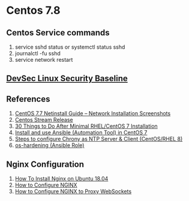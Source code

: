 
# Centos 7.8
## Centos Service commands
1. service sshd status or systemctl status sshd
2. journalctl -fu sshd
3. service network restart


## [DevSec Linux Security Baseline](https://dev-sec.io/baselines/linux/)

## References
  1. [CentOS 7.7 Netinstall Guide – Network Installation Screenshots](https://www.if-not-true-then-false.com/2014/centos-7-netinstall-guide/)
  2. [Centos Stream Release](http://mirror.centos.org/centos/7.8.2003/os/x86_64/)
  3. [30 Things to Do After Minimal RHEL/CentOS 7 Installation](https://www.tecmint.com/things-to-do-after-minimal-rhel-centos-7-installation/#C2)
  4. [Install and use Ansible (Automation Tool) in CentOS 7](https://www.linuxtechi.com/install-and-use-ansible-in-centos-7/)
  5. [Steps to configure Chrony as NTP Server & Client (CentOS/RHEL 8)](https://www.golinuxcloud.com/configure-chrony-ntp-server-client-force-sync/)
  6. [os-hardening (Ansible Role)](https://github.com/easzlab/kubeasz/tree/master/roles/os-harden)


## Nginx Configuration
1. [How To Install Nginx on Ubuntu 18.04](https://www.digitalocean.com/community/tutorials/how-to-install-nginx-on-ubuntu-18-04)
2. [How to Configure NGINX](https://www.linode.com/docs/web-servers/nginx/how-to-configure-nginx/)
3. [How to Configure NGINX to Proxy WebSockets](https://www.serverlab.ca/tutorials/linux/web-servers-linux/how-to-configure-nginx-for-websockets/)